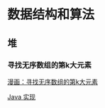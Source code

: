 # 数据结构和算法

## 堆

### 寻找无序数组的第k大元素

[漫画：寻找无序数组的第k大元素](https://mp.weixin.qq.com/s/LKrxeFT9S5NEAHlhHI3nSQ)

[Java 实现](https://github.com/only3seconds/Algorithm/tree/master/src/heap)